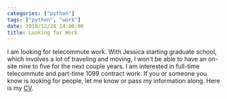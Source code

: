 ```yaml
---
categories: ["python"]
tags: ["python", "work"]
date: 2010/12/28 14:00:00
title: Looking for Work
---
```

I am looking for telecommute work. With Jessica starting graduate school, which involves a lot of traveling and moving, I won't be able to have an on-site nine to five for the next couple years. I am interested in full-time telecommute and part-time 1099 contract work. If you or someone you know is looking for people, let me know or pass my information along. Here is my <a href="http://careers.stackoverflow.com/wwitzel3">CV</a>.
